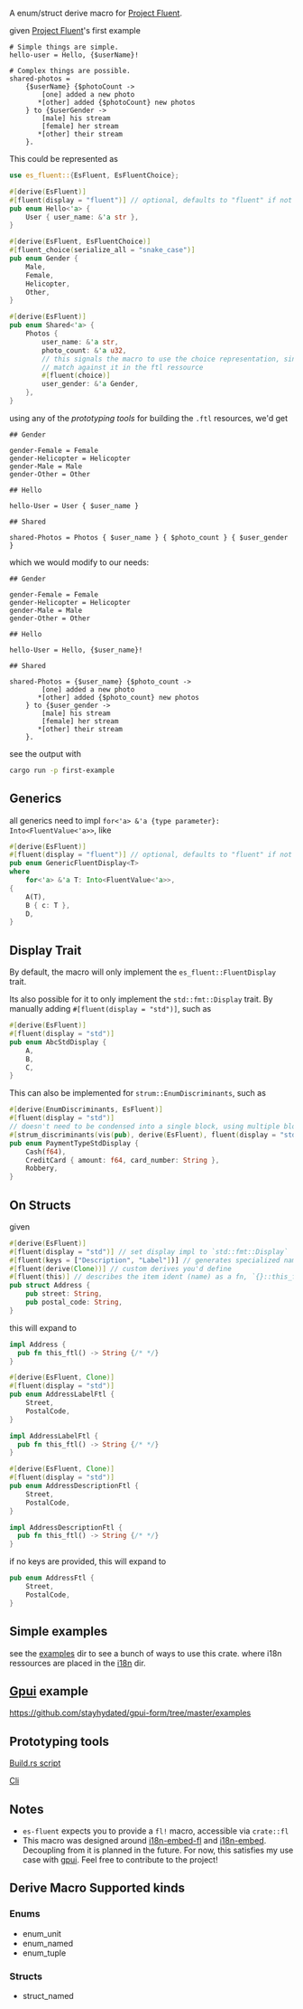 A enum/struct derive macro for [Project Fluent](https://projectfluent.org/).

given [Project Fluent](https://projectfluent.org/)'s first example
```ftl
# Simple things are simple.
hello-user = Hello, {$userName}!

# Complex things are possible.
shared-photos =
    {$userName} {$photoCount ->
        [one] added a new photo
       *[other] added {$photoCount} new photos
    } to {$userGender ->
        [male] his stream
        [female] her stream
       *[other] their stream
    }.
```
This could be represented as
```rs
use es_fluent::{EsFluent, EsFluentChoice};

#[derive(EsFluent)]
#[fluent(display = "fluent")] // optional, defaults to "fluent" if not specified
pub enum Hello<'a> {
    User { user_name: &'a str },
}

#[derive(EsFluent, EsFluentChoice)]
#[fluent_choice(serialize_all = "snake_case")]
pub enum Gender {
    Male,
    Female,
    Helicopter,
    Other,
}

#[derive(EsFluent)]
pub enum Shared<'a> {
    Photos {
        user_name: &'a str,
        photo_count: &'a u32,
        // this signals the macro to use the choice representation, since we'll
        // match against it in the ftl ressource
        #[fluent(choice)]
        user_gender: &'a Gender,
    },
}
```

using any of the *prototyping tools* for building the `.ftl` resources, we'd get
```ftl
## Gender

gender-Female = Female
gender-Helicopter = Helicopter
gender-Male = Male
gender-Other = Other

## Hello

hello-User = User { $user_name }

## Shared

shared-Photos = Photos { $user_name } { $photo_count } { $user_gender }
```

which we would modify to our needs:
```ftl
## Gender

gender-Female = Female
gender-Helicopter = Helicopter
gender-Male = Male
gender-Other = Other

## Hello

hello-User = Hello, {$user_name}!

## Shared

shared-Photos = {$user_name} {$photo_count ->
        [one] added a new photo
       *[other] added {$photo_count} new photos
    } to {$user_gender ->
        [male] his stream
        [female] her stream
       *[other] their stream
    }.
```

see the output with
```sh
cargo run -p first-example
```

## Generics
all generics need to impl `for<'a> &'a {type parameter}: Into<FluentValue<'a>>`, like
```rust
#[derive(EsFluent)]
#[fluent(display = "fluent")] // optional, defaults to "fluent" if not specified
pub enum GenericFluentDisplay<T>
where
    for<'a> &'a T: Into<FluentValue<'a>>,
{
    A(T),
    B { c: T },
    D,
}
```

## Display Trait
By default, the macro will only implement the `es_fluent::FluentDisplay` trait.

Its also possible for it to only implement the `std::fmt::Display` trait. By manually adding `#[fluent(display = "std")]`, such as
```rs
#[derive(EsFluent)]
#[fluent(display = "std")]
pub enum AbcStdDisplay {
    A,
    B,
    C,
}
```
This can also be implemented for `strum::EnumDiscriminants`, such as
```rs
#[derive(EnumDiscriminants, EsFluent)]
#[fluent(display = "std")]
// doesn't need to be condensed into a single block, using multiple block is fine.
#[strum_discriminants(vis(pub), derive(EsFluent), fluent(display = "std"))]
pub enum PaymentTypeStdDisplay {
    Cash(f64),
    CreditCard { amount: f64, card_number: String },
    Robbery,
}
```

## On Structs
given
```rs
#[derive(EsFluent)]
#[fluent(display = "std")] // set display impl to `std::fmt::Display`
#[fluent(keys = ["Description", "Label"])] // generates specialized names
#[fluent(derive(Clone))] // custom derives you'd define
#[fluent(this)] // describes the item ident (name) as a fn, `{}::this_ftl()`
pub struct Address {
    pub street: String,
    pub postal_code: String,
}
```

this will expand to
```rs
impl Address {
  pub fn this_ftl() -> String {/* */}
}

#[derive(EsFluent, Clone)]
#[fluent(display = "std")]
pub enum AddressLabelFtl {
    Street,
    PostalCode,
}

impl AddressLabelFtl {
  pub fn this_ftl() -> String {/* */}
}

#[derive(EsFluent, Clone)]
#[fluent(display = "std")]
pub enum AddressDescriptionFtl {
    Street,
    PostalCode,
}

impl AddressDescriptionFtl {
  pub fn this_ftl() -> String {/* */}
}

```

if no keys are provided, this will expand to
```rs
pub enum AddressFtl {
    Street,
    PostalCode,
}
```

## Simple examples
see the [examples](examples) dir to see a bunch of ways to use this crate. where i18n ressources are placed in the [i18n](examples/i18n) dir.

## [Gpui](https://gpui.rs) example
https://github.com/stayhydated/gpui-form/tree/master/examples

## Prototyping tools
[Build.rs script](crates/es-fluent-build/README.md)

[Cli](crates/es-fluent-cli/README.md)

## Notes
- `es-fluent` expects you to provide a `fl!` macro, accessible via `crate::fl`
- This macro was designed around [i18n-embed-fl](https://github.com/kellpossible/cargo-i18n/tree/master/i18n-embed-fl) and [i18n-embed](https://github.com/kellpossible/cargo-i18n/tree/master/i18n-embed). Decoupling from it is planned in the future. For now, this satisfies my use case with [gpui](https://gpui.rs). Feel free to contribute to the project!

## Derive Macro Supported kinds

### Enums
- enum_unit
- enum_named
- enum_tuple

### Structs
- struct_named

